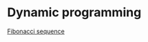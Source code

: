# Dynamic programming

[Fibonacci sequence](Dynamic%20programming%20ca0a92ae0f2e44d2b37b865d01fa7ec3/Fibonacci%20sequence%20510558f9ad1f483993b3445873800299.md)